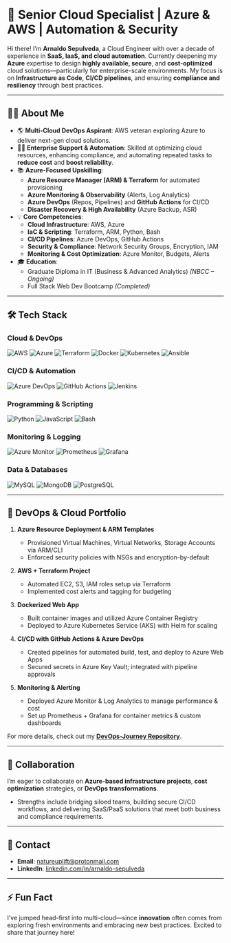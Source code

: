 # 🚀 Senior Cloud Specialist | Azure & AWS | Automation & Security

Hi there! I’m **Arnaldo Sepulveda**, a Cloud Engineer with over a decade of experience in **SaaS, IaaS, and cloud automation**. Currently deepening my **Azure** expertise to design **highly available, secure**, and **cost-optimized** cloud solutions—particularly for enterprise-scale environments. My focus is on **Infrastructure as Code**, **CI/CD pipelines**, and ensuring **compliance and resiliency** through best practices.

---

## 👨‍💻 About Me

- 🌎 **Multi-Cloud DevOps Aspirant**: AWS veteran exploring Azure to deliver next-gen cloud solutions.
- 👨‍💼 **Enterprise Support & Automation**: Skilled at optimizing cloud resources, enhancing compliance, and automating repeated tasks to **reduce cost** and **boost reliability**.
- 📚 **Azure-Focused Upskilling**:  
  - **Azure Resource Manager (ARM) & Terraform** for automated provisioning  
  - **Azure Monitoring & Observability** (Alerts, Log Analytics)  
  - **Azure DevOps** (Repos, Pipelines) and **GitHub Actions** for CI/CD  
  - **Disaster Recovery & High Availability** (Azure Backup, ASR)
- 💡 **Core Competencies**:  
  - **Cloud Infrastructure**: AWS, Azure  
  - **IaC & Scripting**: Terraform, ARM, Python, Bash  
  - **CI/CD Pipelines**: Azure DevOps, GitHub Actions  
  - **Security & Compliance**: Network Security Groups, Encryption, IAM  
  - **Monitoring & Cost Optimization**: Azure Monitor, Budgets, Alerts  
- 🎓 **Education**:  
  - Graduate Diploma in IT (Business & Advanced Analytics) *(NBCC – Ongoing)*  
  - Full Stack Web Dev Bootcamp *(Completed)*  

---

## 🛠️ Tech Stack

### **Cloud & DevOps**
![AWS](https://img.shields.io/badge/-AWS-232F3E?style=flat-square&logo=amazonaws&logoColor=white)
![Azure](https://img.shields.io/badge/-Azure-0078D4?style=flat-square&logo=microsoftazure&logoColor=white)
![Terraform](https://img.shields.io/badge/-Terraform-7B42BC?style=flat-square&logo=terraform&logoColor=white)
![Docker](https://img.shields.io/badge/-Docker-2496ED?style=flat-square&logo=docker&logoColor=white)
![Kubernetes](https://img.shields.io/badge/-Kubernetes-326CE5?style=flat-square&logo=kubernetes&logoColor=white)
![Ansible](https://img.shields.io/badge/-Ansible-EE0000?style=flat-square&logo=ansible&logoColor=white)

### **CI/CD & Automation**
![Azure DevOps](https://img.shields.io/badge/-Azure%20DevOps-0078D7?style=flat-square&logo=azuredevops&logoColor=white)
![GitHub Actions](https://img.shields.io/badge/-GitHub%20Actions-2088FF?style=flat-square&logo=githubactions&logoColor=white)
![Jenkins](https://img.shields.io/badge/-Jenkins-D24939?style=flat-square&logo=jenkins&logoColor=white)

### **Programming & Scripting**
![Python](https://img.shields.io/badge/-Python-FFD43B?style=flat-square&logo=python&logoColor=blue)
![JavaScript](https://img.shields.io/badge/-JavaScript-f7df1e?style=flat-square&logo=javascript&logoColor=black)
![Bash](https://img.shields.io/badge/-Bash-4EAA25?style=flat-square&logo=gnubash&logoColor=white)

### **Monitoring & Logging**
![Azure Monitor](https://img.shields.io/badge/-Azure%20Monitor-0078D4?style=flat-square&logo=microsoftazure&logoColor=white)
![Prometheus](https://img.shields.io/badge/-Prometheus-E6522C?style=flat-square&logo=prometheus&logoColor=white)
![Grafana](https://img.shields.io/badge/-Grafana-F46800?style=flat-square&logo=grafana&logoColor=white)

### **Data & Databases**
![MySQL](https://img.shields.io/badge/-MySQL-4479A1?style=flat-square&logo=mysql&logoColor=white)
![MongoDB](https://img.shields.io/badge/-MongoDB-47A248?style=flat-square&logo=mongodb&logoColor=white)
![PostgreSQL](https://img.shields.io/badge/-PostgreSQL-336791?style=flat-square&logo=postgresql&logoColor=white)

---

## 🚀 DevOps & Cloud Portfolio

1. **Azure Resource Deployment & ARM Templates**  
   - Provisioned Virtual Machines, Virtual Networks, Storage Accounts via ARM/CLI  
   - Enforced security policies with NSGs and encryption-by-default

2. **AWS + Terraform Project**  
   - Automated EC2, S3, IAM roles setup via Terraform  
   - Implemented cost alerts and tagging for budgeting

3. **Dockerized Web App**  
   - Built container images and utilized Azure Container Registry  
   - Deployed to Azure Kubernetes Service (AKS) with Helm for scaling

4. **CI/CD with GitHub Actions & Azure DevOps**  
   - Created pipelines for automated build, test, and deploy to Azure Web Apps  
   - Secured secrets in Azure Key Vault; integrated with pipeline approvals

5. **Monitoring & Alerting**  
   - Deployed Azure Monitor & Log Analytics to manage performance & cost  
   - Set up Prometheus + Grafana for container metrics & custom dashboards

For more details, check out my **[DevOps-Journey Repository](https://github.com/solutions-for-realvalue/DevOps-Journey)**.

---

## 🤝 Collaboration

I’m eager to collaborate on **Azure-based infrastructure projects**, **cost optimization** strategies, or **DevOps transformations**.  
- Strengths include bridging siloed teams, building secure CI/CD workflows, and delivering SaaS/PaaS solutions that meet both business and compliance requirements.

---

## 📧 Contact

- **Email**: [natureuplift@protonmail.com](mailto:natureuplift@protonmail.com)  
- **LinkedIn**: [linkedin.com/in/arnaldo-sepulveda](https://www.linkedin.com/in/arnaldo-sepulveda)

---

## ⚡ Fun Fact

I’ve jumped head-first into multi-cloud—since **innovation** often comes from exploring fresh environments and embracing new best practices. Excited to share that journey here!
